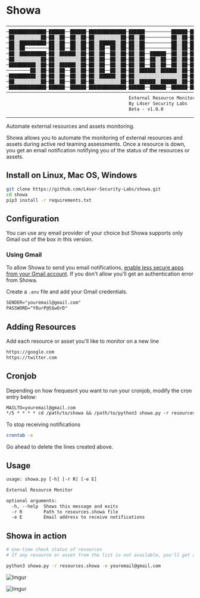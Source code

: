 # Showa

```txt
────────────────────────────────────────────────────────────────────────────────────
─██████████████─██████──██████─██████████████─██████──────────██████─██████████████─
─██░░░░░░░░░░██─██░░██──██░░██─██░░░░░░░░░░██─██░░██──────────██░░██─██░░░░░░░░░░██─
─██░░██████████─██░░██──██░░██─██░░██████░░██─██░░██──────────██░░██─██░░██████░░██─
─██░░██─────────██░░██──██░░██─██░░██──██░░██─██░░██──────────██░░██─██░░██──██░░██─
─██░░██████████─██░░██████░░██─██░░██──██░░██─██░░██──██████──██░░██─██░░██████░░██─
─██░░░░░░░░░░██─██░░░░░░░░░░██─██░░██──██░░██─██░░██──██░░██──██░░██─██░░░░░░░░░░██─
─██████████░░██─██░░██████░░██─██░░██──██░░██─██░░██──██░░██──██░░██─██░░██████░░██─
─────────██░░██─██░░██──██░░██─██░░██──██░░██─██░░██████░░██████░░██─██░░██──██░░██─
─██████████░░██─██░░██──██░░██─██░░██████░░██─██░░░░░░░░░░░░░░░░░░██─██░░██──██░░██─
─██░░░░░░░░░░██─██░░██──██░░██─██░░░░░░░░░░██─██░░██████░░██████░░██─██░░██──██░░██─
─██████████████─██████──██████─██████████████─██████──██████──██████─██████──██████─
────────────────────────────────────────────────────────────────────────────────────
                                              External Resource Monitor
                                              By L4ser Security Labs
                                              Beta - v1.0.0
```

- - -
Automate external resources and assets monitoring.

Showa allows you to automate the monitoring of external resources and assets during active red teaming assessments.
Once a resource is down, you get an email notification notifying you of the status of the resources or assets.


## Install on Linux, Mac OS, Windows

```bash
git clone https://github.com/L4ser-Security-Labs/showa.git
cd showa
pip3 install -r requirements.txt
```

## Configuration

You can use any email provider of your choice but Showa supports only Gmail out of the box in this version.

### Using Gmail

To allow Showa to send you email notifications, [enable less secure apps from your Gmail account](https://myaccount.google.com/lesssecureapps?pli=1).
If you don't allow you'll get an authentication error from Showa.

Create a `.env` file and add your Gmail credentials.

```txt
SENDER="youremail@gmail.com"
PASSWORD="Y0urP@S$wOrD"
```

## Adding Resources

Add each resource or asset you'll like to monitor on a new line

```txt
https://google.com
https://twitter.com
```

## Cronjob

Depending on how frequesnt you want to run your cronjob, modify the cron entry below:

```txt
MAILTO=youremail@gmail.com
*/5 * * * * cd /path/to/showa && /path/to/python3 showa.py -r resources.showa -e youremail@gmail.com >> cron.log
```

To stop receiving notifications

```sh
crontab -e
```

Go ahead to delete the lines created above.

## Usage

```txt
usage: showa.py [-h] [-r R] [-e E]

External Resource Monitor

optional arguments:
  -h, --help  Shows this message and exits
  -r R        Path to resources.showa file
  -e E        Email address to receive notifications
```

## Showa in action

```bash
# one-time check status of resources
# If any resource or asset from the list is not available, you'll get an email notification

python3 showa.py -r resources.showa -e youremail@gmail.com
```

![Imgur](https://i.imgur.com/V8H3pOJ.png)

![Imgur](https://i.imgur.com/qVJ37QN.jpg)

